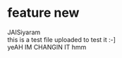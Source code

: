 # feature new

JAISiyaram <br>
this is a test file uploaded to test it :-] <br>
yeAH IM CHANGIN IT hmm
